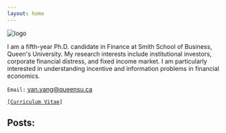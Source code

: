 ```yaml
---
layout: home 
---
```

![logo](/imyanyang.github.io/_includes/Yan.jpg)


I am a fifth-year Ph.D. candidate in Finance at Smith School of Business, Queen's University.
My research interests include institutional investors, corporate financial distress, and fixed income market. I am particularly interested in understanding incentive and information problems in financial economics.

`Email:` yan.yang@queensu.ca

<a href="https://www.dropbox.com/s/2lljxob0pnmd1nw/YanYang_Aug2022.pdf?dl=0">`[Curriculum Vitae]`</a>

## Posts:


